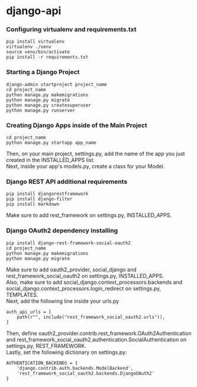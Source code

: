 # django-api

### Configuring virtualenv and requirements.txt

```
pip install virtualenv
virtualenv ./venv
source venv/bin/activate
pip install -r requirements.txt
```

### Starting a Django Project

```
django-admin startproject project_name
cd project_name
python manage.py makemigrations
python manage.py migrate
python manage.py createsuperuser
python manage.py runserver
```

### Creating Django Apps inside of the Main Project

```
cd project_name
python manage.py startapp app_name
```

Then, on your main project, settings.py, add the name of the app you just created in the INSTALLED_APPS list. <br>
Next, inside your app's models.py, create a class for your Model.

### Django REST API additional requirements

```
pip install djangorestframework
pip install django-filter
pip install markdown
```

Make sure to add rest_framework on settings.py, INSTALLED_APPS.

### Django OAuth2 dependency installing

```
pip install django-rest-framework-social-oauth2
cd project_name
python manage.py makemigrations
python manage.py migrate
```

Make sure to add oauth2_provider, social_django and rest_framework_social_oauth2 on settings.py, INSTALLED_APPS. <br>
Also, make sure to add social_django.context_processors.backends and social_django.context_processors.login_redirect on settings.py, TEMPLATES. <br>
Next, add the following line inside your urls.py

```
auth_api_urls = [
    path(r"", include("rest_framework_social_oauth2.urls")),
]
```

Then, define oauth2_provider.contrib.rest_framework.OAuth2Authentication and rest_framework_social_oauth2.authentication.SocialAuthentication on settings.py, REST_FRAMEWORK. <br>
Lastly, set the following dictionary on settings.py:

```
AUTHENTICATION_BACKENDS = {
    'django.contrib.auth.backends.ModelBackend',
    'rest_framework_social_oauth2.backends.DjangoOAuth2'
}
```